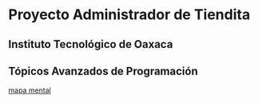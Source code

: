 # Proyecto Administrador de Tiendita


## Instituto Tecnológico de Oaxaca
## Tópicos Avanzados de Programación



[mapa mental](https://www.goconqr.com/en/mindmap/38670150/librerias)
